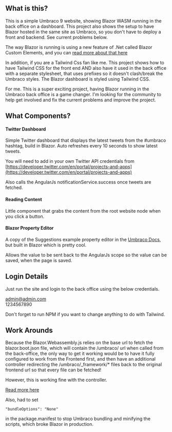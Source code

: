 ## What is this?

This is a simple Umbraco 9 website, showing Blazor WASM running in the back office on a dashboard. This project also shows the setup to have Blazor hosted in the same site as Umbraco, so you don't have to deploy a front and backend. See current problems below.

The way Blazor is running is using a new feature of .Net called Blazor Custom Elements, and you can [read more about that here](https://devblogs.microsoft.com/dotnet/asp-net-core-updates-in-net-6-rc-1/#blazor-custom-elements)

In addition, if you are a Tailwind Css fan like me. This project shows how to have Tailwind CSS for the front end AND also have it used in the back office with a separate stylesheet, that uses prefixes so it doesn't clash/break the Umbraco styles. The Blazor dashboard is styled using Tailwind CSS.

For me. This is a super exciting project, having Blazor running in the Umbraco back office is a game changer. I'm looking for the community to help get involved and fix the current problems and improve the project.

## What Components?

#### Twitter Dashboard

Simple Twitter dashboard that displays the latest tweets from the #umbraco hashtag, build in Blazor. Auto refreshes every 10 seconds to show latest tweets.

You will need to add in your own Twitter API credentials from [https://developer.twitter.com/en/portal/projects-and-apps](https://developer.twitter.com/en/portal/projects-and-apps)

Also calls the AngularJs notificationService.success once tweets are fetched.

#### Reading Content

Little component that grabs the content from the root website node when you click a button.

#### Blazor Property Editor

A copy of the Suggestions example property editor in the [Umbraco Docs](https://our.umbraco.com/documentation/Tutorials/creating-a-property-editor/), but built in Blazor which is pretty cool.

Allows the value to be sent back to the AngularJs scope so the value can be saved, when the page is saved. 

## Login Details

Just run the site and login to the back office using the below credentials.

admin@admin.com  
1234567890

Don't forget to run NPM if you want to change anything to do with Tailwind.

## Work Arounds

Because the Blazor.Webassembly.js relies on the base url to fetch the blazor.boot.json file, which will contain the /umbraco/ url when called from the back-office, the only way to get it working would be to have it fully configured to work from the Frontend first, and then have an additional controller redirecting the /umbraco/_framework/* files back to the original frontend url so that every file can be fetched!

However, this is working fine with the controller.

[Read more here](https://github.com/dotnet/aspnetcore/issues/22220)

Also, had to set 

`"bundleOptions": "None"`

in the package.manifest to stop Umbraco bundling and minifying the scripts, which broke Blazor in production.
